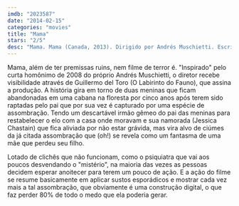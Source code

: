 ```yaml
---
imdb: "2023587"
date: "2014-02-15"
categories: "movies"
title: "Mama"
stars: "2/5"
desc: "Mama. Mama (Canada, 2013). Dirigido por Andrés Muschietti. Escrito por Andrés Muschietti, Barbara Muschietti, Neil Cross, Andrés Muschietti, Barbara Muschietti. Com Jessica Chastain, Nikolaj Coster-Waldau, Megan Charpentier, Isabelle Nélisse, Daniel Kash, Javier Botet, Jane Moffat, Morgan McGarry, David Fox."
---
```

Mama, além de ter premissas ruins, nem filme de terror é. "Inspirado" pelo curta homônimo de 2008 do próprio Andrés Muschietti, o diretor recebe visibilidade através de Guillermo del Toro (O Labirinto do Fauno), que assina a produção. A história gira em torno de duas meninas que ficam abandonadas em uma cabana na floresta por cinco anos após terem sido raptadas pelo pai que por sua vez é capturado por uma espécie de assombração. Tendo um descartável irmão gêmeo do pai das meninas para restabelecer o elo com a casa onde moravam e sua namorada (Jessica Chastain) que fica aliviada por não estar grávida, mas vira alvo de ciúmes da já citada assombração que (oh!) se revela como um fantasma de uma mãe que perdeu seu filho.

Lotado de clichês que não funcionam, como o psiquiatra que vai aos poucos desvendando o "mistério", na maioria das vezes as pessoas decidem esperar anoitecer para terem um pouco de ação. E a ação do filme se resume basicamente em aplicar sustos esporádicos e mostrar cada vez mais a tal assombração, que obviamente é uma construção digital, o que faz perder 80% de todo o medo que ela poderia gerar.
